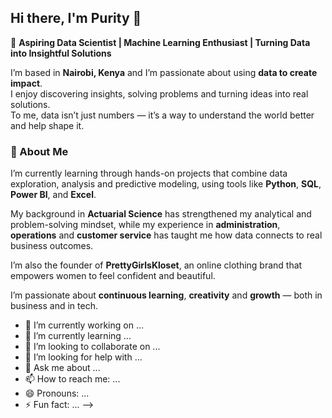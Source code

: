 <!--
**purityngugi/purityngugi** is a ✨ _special_ ✨ repository because its `README.md` (this file) appears on your GitHub profile.
-->

## Hi there, I'm Purity 👋

🎯 **Aspiring Data Scientist | Machine Learning Enthusiast | Turning Data into Insightful Solutions**  

I’m based in **Nairobi, Kenya** and I’m passionate about using **data to create impact**.  
I enjoy discovering insights, solving problems and turning ideas into real solutions.  
To me, data isn’t just numbers — it’s a way to understand the world better and help shape it.  

### 💫 About Me  

I’m currently learning through hands-on projects that combine data exploration, analysis and predictive modeling, using tools like **Python**, **SQL**, **Power BI**, and **Excel**.  

My background in **Actuarial Science** has strengthened my analytical and problem-solving mindset, while my experience in **administration**, **operations** and **customer service** has taught me how data connects to real business outcomes.  

I’m also the founder of **PrettyGirlsKloset**, an online clothing brand that empowers women to feel confident and beautiful.  

I’m passionate about **continuous learning**, **creativity** and **growth** — both in business and in tech.  

- 🔭 I’m currently working on ...
- 🌱 I’m currently learning ...
- 👯 I’m looking to collaborate on ...
- 🤔 I’m looking for help with ...
- 💬 Ask me about ...
- 📫 How to reach me: ...
- 😄 Pronouns: ...
- ⚡ Fun fact: ...
-->
